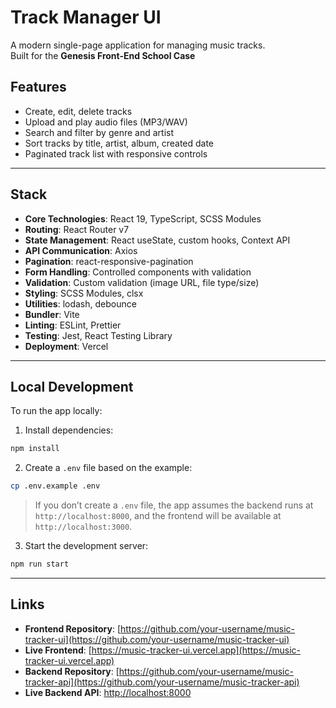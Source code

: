 # Track Manager UI

A modern single-page application for managing music tracks.  
Built for the **Genesis Front-End School Case** 

## Features

- Create, edit, delete tracks
- Upload and play audio files (MP3/WAV)
- Search and filter by genre and artist
- Sort tracks by title, artist, album, created date
- Paginated track list with responsive controls

---

## Stack

- **Core Technologies**: React 19, TypeScript, SCSS Modules
- **Routing**: React Router v7
- **State Management**: React useState, custom hooks, Context API  
- **API Communication**: Axios
- **Pagination**: react-responsive-pagination
- **Form Handling**: Controlled components with validation
- **Validation**: Custom validation (image URL, file type/size)
- **Styling**: SCSS Modules, clsx
- **Utilities**: lodash, debounce
- **Bundler**: Vite
- **Linting**: ESLint, Prettier
- **Testing**: Jest, React Testing Library
- **Deployment**: Vercel

---

## Local Development

To run the app locally:

1. Install dependencies:

```bash
npm install
```

2. Create a `.env` file based on the example:

```bash
cp .env.example .env
```

> If you don’t create a `.env` file, the app assumes the backend runs at `http://localhost:8000`, and the frontend will be available at `http://localhost:3000`.

3. Start the development server:

```bash
npm run start
```

---

## Links

- **Frontend Repository**: [https://github.com/your-username/music-tracker-ui](https://github.com/your-username/music-tracker-ui)
- **Live Frontend**: [https://music-tracker-ui.vercel.app](https://music-tracker-ui.vercel.app)
- **Backend Repository**: [https://github.com/your-username/music-tracker-api](https://github.com/your-username/music-tracker-api)
- **Live Backend API**: [http://localhost:8000](http://localhost:8000)
